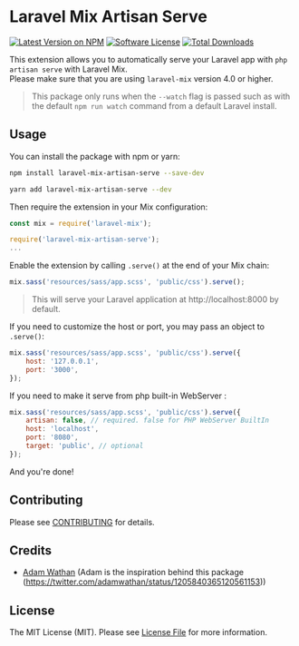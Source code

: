 # Laravel Mix Artisan Serve

[![Latest Version on NPM][ico-version]][link-npm]
[![Software License][ico-license]](LICENSE.md)
[![Total Downloads][ico-downloads]][link-downloads]

This extension allows you to automatically serve your Laravel app with `php artisan serve` with Laravel Mix.  
Please make sure that you are using `laravel-mix` version 4.0 or higher.

> This package only runs when the `--watch` flag is passed such as with the default `npm run watch` command from a default Laravel install.

## Usage

You can install the package with npm or yarn:

```bash
npm install laravel-mix-artisan-serve --save-dev
```

```bash
yarn add laravel-mix-artisan-serve --dev
```

Then require the extension in your Mix configuration:

```js
const mix = require('laravel-mix');

require('laravel-mix-artisan-serve');
...
```

Enable the extension by calling `.serve()` at the end of your Mix chain:

```js
mix.sass('resources/sass/app.scss', 'public/css').serve();
```

> This will serve your Laravel application at http://localhost:8000 by default.

If you need to customize the host or port, you may pass an object to `.serve()`:

```js
mix.sass('resources/sass/app.scss', 'public/css').serve({
	host: '127.0.0.1',
	port: '3000',
});
```

If you need to make it serve from php built-in WebServer :

```js
mix.sass('resources/sass/app.scss', 'public/css').serve({
	artisan: false, // required. false for PHP WebServer BuiltIn
	host: 'localhost',
	port: '8080',
	target: 'public', // optional
});
```

And you're done!

## Contributing

Please see [CONTRIBUTING](CONTRIBUTING.md) for details.

## Credits

-   [Adam Wathan](https://adamwathan.me) (Adam is the inspiration behind this package (https://twitter.com/adamwathan/status/1205840365120561153))

## License

The MIT License (MIT). Please see [License File](LICENSE.md) for more information.

[ico-downloads]: https://img.shields.io/npm/dt/laravel-mix-artisan-serve.svg?style=flat-square
[ico-license]: https://img.shields.io/badge/license-MIT-brightgreen.svg?style=flat-square
[ico-version]: https://img.shields.io/npm/v/laravel-mix-artisan-serve.svg?style=flat-square
[link-downloads]: https://npmjs.com/package/laravel-mix-artisan-serve
[link-npm]: https://npmjs.com/package/laravel-mix-artisan-serve
